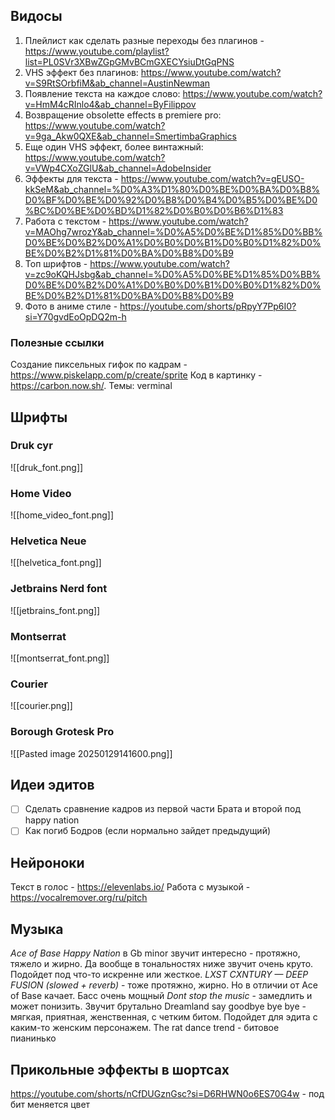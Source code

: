 ## Видосы
1. Плейлист как сделать разные переходы без плагинов - https://www.youtube.com/playlist?list=PL0SVr3XBwZGpGMvBCmGXECYsiuDtGqPNS
2. VHS эффект без плагинов: https://www.youtube.com/watch?v=S9RtSOrbfiM&ab_channel=AustinNewman
3. Появление текста на каждое слово: https://www.youtube.com/watch?v=HmM4cRInlo4&ab_channel=ByFilippov
4. Возвращение obsolette effects в premiere pro: https://www.youtube.com/watch?v=9ga_Akw0QXE&ab_channel=SmertimbaGraphics
5. Еще один VHS эффект, более винтажный: https://www.youtube.com/watch?v=VWp4CXoZGlU&ab_channel=AdobeInsider
6. Эффекты для текста - https://www.youtube.com/watch?v=gEUSO-kkSeM&ab_channel=%D0%A3%D1%80%D0%BE%D0%BA%D0%B8%D0%BF%D0%BE%D0%92%D0%B8%D0%B4%D0%B5%D0%BE%D0%BC%D0%BE%D0%BD%D1%82%D0%B0%D0%B6%D1%83
7. Работа с текстом - https://www.youtube.com/watch?v=MAOhg7wrozY&ab_channel=%D0%A5%D0%BE%D1%85%D0%BB%D0%BE%D0%B2%D0%A1%D0%B0%D0%B1%D0%B0%D1%82%D0%BE%D0%B2%D1%81%D0%BA%D0%B8%D0%B9
8. Топ шрифтов - https://www.youtube.com/watch?v=zc9oKQHJsbg&ab_channel=%D0%A5%D0%BE%D1%85%D0%BB%D0%BE%D0%B2%D0%A1%D0%B0%D0%B1%D0%B0%D1%82%D0%BE%D0%B2%D1%81%D0%BA%D0%B8%D0%B9
9. Фото в аниме стиле - https://youtube.com/shorts/pRpyY7Pp6I0?si=Y70gvdEoOpDQ2m-h

### Полезные ссылки
Создание пиксельных гифок по кадрам - https://www.piskelapp.com/p/create/sprite
Код в картинку - https://carbon.now.sh/. Темы: verminal

## Шрифты
### Druk cyr
![[druk_font.png]]

### Home Video
![[home_video_font.png]]

### Helvetica Neue
![[helvetica_font.png]]

### Jetbrains Nerd font
![[jetbrains_font.png]]

### Montserrat
![[montserrat_font.png]]

### Courier
![[courier.png]]

### Borough Grotesk Pro
![[Pasted image 20250129141600.png]]

## Идеи эдитов
- [ ] Сделать сравнение кадров из первой части Брата и второй под happy nation
- [ ] Как погиб Бодров (если нормально зайдет предыдущий)

## Нейроноки
Текст в голос - https://elevenlabs.io/
Работа с музыкой - https://vocalremover.org/ru/pitch

## Музыка
*Ace of Base Happy Nation* в Gb minor звучит интересно - протяжно, тяжело и жирно. Да вообще в тональностях ниже звучит очень круто. Подойдет под что-то искренне или жесткое.
*LXST CXNTURY — DEEP FUSION (slowed + reverb)* - тоже протяжно, жирно. Но в отличии от Ace of Base качает. Басс очень мощный
*Dont stop the music* - замедлить и может понизить. Звучит брутально
Dreamland say goodbye bye bye - мягкая, приятная, женственная, с четким битом. Подойдет для эдита с каким-то женским персонажем.
The rat dance trend - битовое пианинько

## Прикольные эффекты в шортсах
https://youtube.com/shorts/nCfDUGznGsc?si=D6RHWN0o6ES70G4w - под бит меняется цвет